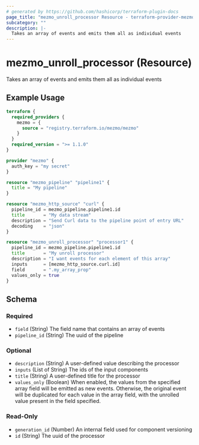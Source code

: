 ```yaml
---
# generated by https://github.com/hashicorp/terraform-plugin-docs
page_title: "mezmo_unroll_processor Resource - terraform-provider-mezmo"
subcategory: ""
description: |-
  Takes an array of events and emits them all as individual events
---
```


# mezmo_unroll_processor (Resource)

Takes an array of events and emits them all as individual events

## Example Usage

```terraform
terraform {
  required_providers {
    mezmo = {
      source = "registry.terraform.io/mezmo/mezmo"
    }
  }
  required_version = ">= 1.1.0"
}

provider "mezmo" {
  auth_key = "my secret"
}

resource "mezmo_pipeline" "pipeline1" {
  title = "My pipeline"
}

resource "mezmo_http_source" "curl" {
  pipeline_id = mezmo_pipeline.pipeline1.id
  title       = "My data stream"
  description = "Send Curl data to the pipeline point of entry URL"
  decoding    = "json"
}

resource "mezmo_unroll_processor" "processor1" {
  pipeline_id = mezmo_pipeline.pipeline1.id
  title       = "My unroll processor"
  description = "I want events for each element of this array"
  inputs      = [mezmo_http_source.curl.id]
  field       = ".my_array_prop"
  values_only = true
}
```

<!-- schema generated by tfplugindocs -->
## Schema

### Required

- `field` (String) The field name that contains an array of events
- `pipeline_id` (String) The uuid of the pipeline

### Optional

- `description` (String) A user-defined value describing the processor
- `inputs` (List of String) The ids of the input components
- `title` (String) A user-defined title for the processor
- `values_only` (Boolean) When enabled, the values from the specified array field will be emitted as new events. Otherwise, the original event will be duplicated for each value in the array field, with the unrolled value present in the field specified.

### Read-Only

- `generation_id` (Number) An internal field used for component versioning
- `id` (String) The uuid of the processor
